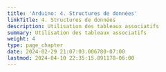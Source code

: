 ```yaml
---
title: 'Arduino: 4. Structures de données'
linkTitle: 4. Structures de données
description: Utilisation des tableaux associatifs
summary: Utilisation des tableaux associatifs
weight: 4
type: page_chapter
date: 2024-02-29 21:07:03.006780-07:00
lastmod: 2024-04-10 22:35:15.891178-06:00
---
```

